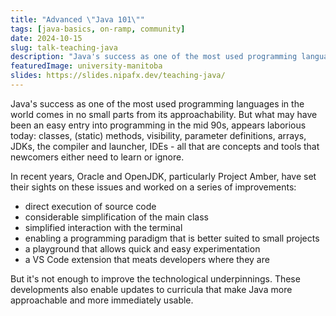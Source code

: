 ```yaml
---
title: "Advanced \"Java 101\""
tags: [java-basics, on-ramp, community]
date: 2024-10-15
slug: talk-teaching-java
description: "Java's success as one of the most used programming languages in the world comes in no small parts from its approachability but what may have been an easy entry into programming in the mid 90s, appears laborious today and so, in recent years, Oracle and OpenJDK have worked to improve the situation."
featuredImage: university-manitoba
slides: https://slides.nipafx.dev/teaching-java/
---
```


Java's success as one of the most used programming languages in the world comes in no small parts from its approachability.
But what may have been an easy entry into programming in the mid 90s, appears laborious today: classes, (static) methods, visibility, parameter definitions, arrays, JDKs, the compiler and launcher, IDEs - all that are concepts and tools that newcomers either need to learn or ignore.

In recent years, Oracle and OpenJDK, particularly Project Amber, have set their sights on these issues and worked on a series of improvements:

* direct execution of source code
* considerable simplification of the main class
* simplified interaction with the terminal
* enabling a programming paradigm that is better suited to small projects
* a playground that allows quick and easy experimentation
* a VS Code extension that meats developers where they are

But it's not enough to improve the technological underpinnings.
These developments also enable updates to curricula that make Java more approachable and more immediately usable.

<!--
# "Java für Anfänger" für Fortgeschrittene

Javas Erfolg als eine der meistbenutzten Programmiersprachen der Welt fußt zu nicht unerheblichen Teilen auf seiner Zugänglichkeit für Anfänger.
Aber was Mitte der 90er einen einfachen Einstieg bedeutet hat, wirkt heute relativ umständlich: Klassen, (statische) Methoden, Sichtbarkeit, Parameterdefinitionen, Arrays, JDKs, Compiler, Launcher, IDEs – all das sind Konzepte und Werkzeuge, die Newcomer entweder erlernen oder ignorieren müssen.

Oracle und OpenJDK, insbesondere Project Amber, haben hier in den letzten Jahren angesetzt und eine Reihe von Verbesserungen auf den Weg gebracht:

    direkte Ausführung von Quellcode
    wesentliche Vereinfachung der Hauptklasse
    einfachere Interaktion mit dem Terminal
    Eröffnung eines Programmierparadigmas, das besser zu kleinen Projekten passt
    VS-Code-Erweiterung, die umgehend Preview Feature unterstützt

Es muss aber nicht dabei bleiben, die technische Grundlage zu modernisieren.
Die Weiterentwicklungen des letzten Jahrzehnts erlauben auch eine Anpassung von Lehrplänen, die darauf abzielt, Java weniger komplex erscheinen zu lassen und unmittelbarer einsetzbar zu machen.
-->
